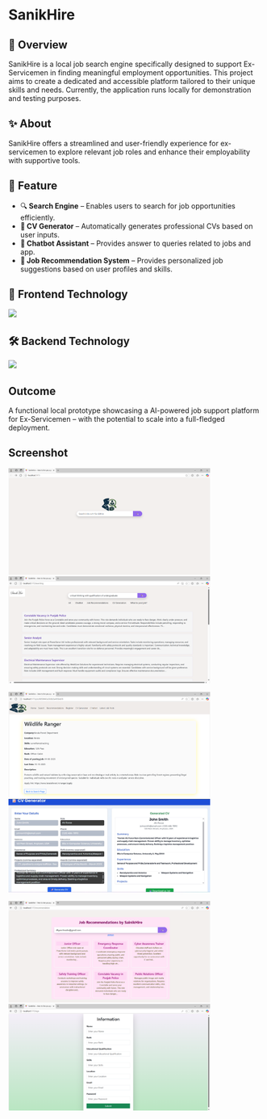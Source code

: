 <h1>SanikHire</h1>
</center>
<h2>📌 Overview</h2>
<p>
SanikHire is a local job search engine specifically designed to support Ex-Servicemen in finding meaningful employment opportunities.
This project aims to create a dedicated and accessible platform tailored to their unique skills and needs.
Currently, the application runs locally for demonstration and testing purposes.
</p>

## ✨ About
SanikHire offers a streamlined and user-friendly experience for ex-servicemen to explore relevant job roles and enhance their employability with supportive tools.

## 🚀 Feature

<ul>
  <li>🔍<b> Search Engine</b> – Enables users to search for job opportunities efficiently.</li>
  <li>📄<b> CV Generator</b> – Automatically generates professional CVs based on user inputs.</li>
  <li>💬<b> Chatbot Assistant</b> – Provides answer to queries related to jobs and app.</li>
  <li>🤖<b> Job Recommendation System</b> – Provides personalized job suggestions based on user profiles and skills.</li>
</ul>


## 🎨 Frontend Technology
<p align="left">
  <a href="https://skillicons.dev">
    <img src="https://skillicons.dev/icons?i=html,css,js,react" />
  </a>
</p>

## 🛠️ Backend Technology
<p align="left">
  <a href="https://skillicons.dev">
    <img src="https://skillicons.dev/icons?i=python,scikitlearn,flask,mongodb,jupyternotebook" />
  </a>
</p>


## Outcome
A functional local prototype showcasing a AI-powered job support platform for Ex-Servicemen – with the potential to scale into a full-fledged deployment.

## Screenshot
<p float="left">
  <img src="https://raw.githubusercontent.com/SHRISTI-125/SainikHire/main/output/img1.png" width="400"/>
  <img src="https://raw.githubusercontent.com/SHRISTI-125/SainikHire/main/output/img2.png" width="400"/>
</p>
<p float="left">
  <img src="https://raw.githubusercontent.com/SHRISTI-125/SainikHire/main/output/img3.png" width="400"/>
  <img src="https://raw.githubusercontent.com/SHRISTI-125/SainikHire/main/output/img7.jpg" width="400"/>
</p>
<p float="left">
  <img src="https://raw.githubusercontent.com/SHRISTI-125/SainikHire/main/output/img5.png" width="400"/>
  <img src="https://raw.githubusercontent.com/SHRISTI-125/SainikHire/main/output/img6.png" width="400"/>
</p>

